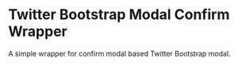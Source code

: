 Twitter Bootstrap Modal Confirm Wrapper
=======================================

A simple wrapper for confirm modal based Twitter Bootstrap modal.